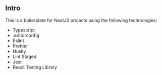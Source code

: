 ## Intro

This is a boilerplate for NextJS projects using the following technologies:
- Typescript
- .editorconfig
- Eslint
- Prettier
- Husky
- Lint Staged
- Jest
- React Testing Library
